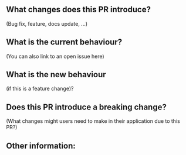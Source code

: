 ## What changes does this PR introduce?
(Bug fix, feature, docs update, ...)


## What is the current behaviour? 
(You can also link to an open issue here)


## What is the new behaviour 
(if this is a feature change)?


## Does this PR introduce a breaking change? 
(What changes might users need to make in their application due to this PR?)


## Other information: